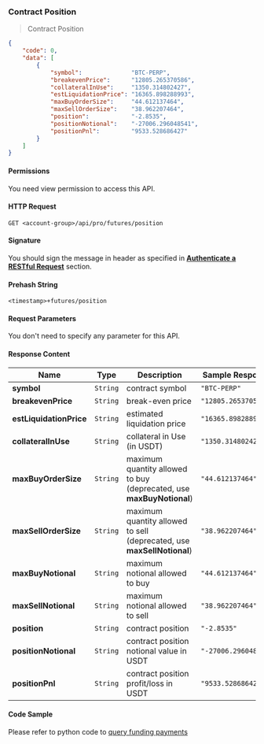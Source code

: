 ### Contract Position

> Contract Position


```json
{
    "code": 0,
    "data": [
        {
            "symbol":              "BTC-PERP",
            "breakevenPrice":      "12805.265370586",
            "collateralInUse":     "1350.314802427",
            "estLiquidationPrice": "16365.898288993",
            "maxBuyOrderSize":     "44.612137464",
            "maxSellOrderSize":    "38.962207464",
            "position":            "-2.8535",
            "positionNotional":    "-27006.296048541",
            "positionPnl":         "9533.528686427"
        }
    ]
}
```

#### Permissions 

You need view permission to access this API.

#### HTTP Request

`GET <account-group>/api/pro/futures/position`

#### Signature

You should sign the message in header as specified in [**Authenticate a RESTful Request**](#sign-a-request) section.

#### Prehash String

`<timestamp>+futures/position`


#### Request Parameters 

You don't need to specify any parameter for this API.


#### Response Content

 Name                   | Type     | Description                                                            | Sample Response
----------------------- | -------- | ---------------------------------------------------------------------- | -------------------------
**symbol**              | `String` | contract symbol                                                        | `"BTC-PERP"`
**breakevenPrice**      | `String` | break-even price                                                       | `"12805.265370586"`
**estLiquidationPrice** | `String` | estimated liquidation price                                            | `"16365.898288993"`
**collateralInUse**     | `String` | collateral in Use (in USDT)                                            | `"1350.314802427"`
**maxBuyOrderSize**     | `String` | maximum quantity allowed to buy (deprecated, use **maxBuyNotional**)   | `"44.612137464"`
**maxSellOrderSize**    | `String` | maximum quantity allowed to sell (deprecated, use **maxSellNotional**) | `"38.962207464"`
**maxBuyNotional**      | `String` | maximum notional allowed to buy                                        | `"44.612137464"`
**maxSellNotional**     | `String` | maximum notional allowed to sell                                       | `"38.962207464"`
**position**            | `String` | contract position                                                      | `"-2.8535"`
**positionNotional**    | `String` | contract position notional value in USDT                               | `"-27006.296048541"`
**positionPnl**         | `String` | contract position profit/loss in USDT                                  | `"9533.528686427"`


#### Code Sample

Please refer to python code to [query funding payments](https://github.com/???/query-futures-position.py)

